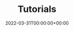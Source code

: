---
id: "v1-tutorials"
title : "Tutorials"
description: "Tutorials"
lead: ""
date: 2022-03-31T00:00:00+00:00
lastmod: 2022-03-31T00:00:00+00:00
draft: false
images: []
weight: 20
---